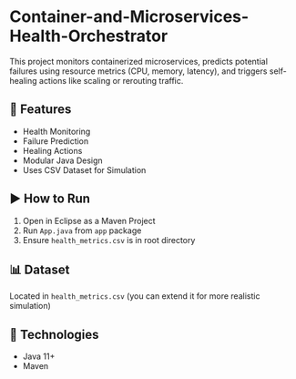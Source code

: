 # Container-and-Microservices-Health-Orchestrator
This project monitors containerized microservices, predicts potential failures using resource metrics (CPU, memory, latency), and triggers self-healing actions like scaling or rerouting traffic.

## 📁 Features
- Health Monitoring
- Failure Prediction
- Healing Actions
- Modular Java Design
- Uses CSV Dataset for Simulation

## ▶️ How to Run
1. Open in Eclipse as a Maven Project
2. Run `App.java` from `app` package
3. Ensure `health_metrics.csv` is in root directory

## 📊 Dataset
Located in `health_metrics.csv` (you can extend it for more realistic simulation)

## 🔧 Technologies
- Java 11+
- Maven
